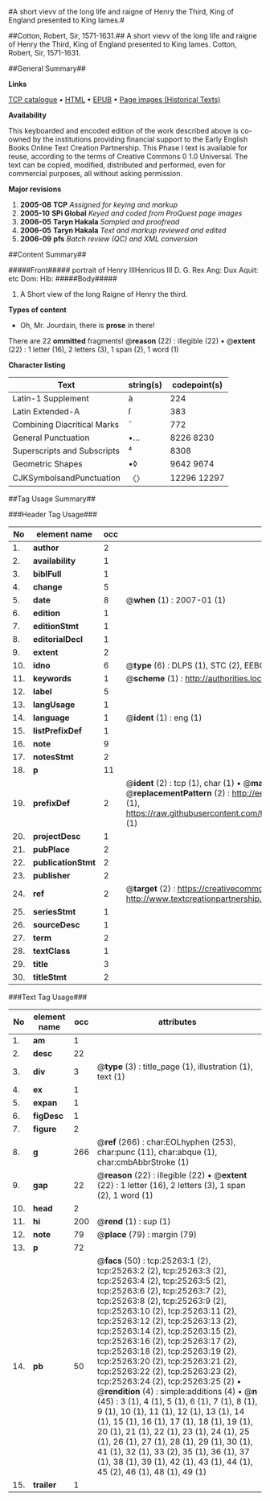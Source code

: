 #A short vievv of the long life and raigne of Henry the Third, King of England presented to King Iames.#

##Cotton, Robert, Sir, 1571-1631.##
A short vievv of the long life and raigne of Henry the Third, King of England presented to King Iames.
Cotton, Robert, Sir, 1571-1631.

##General Summary##

**Links**

[TCP catalogue](http://www.ota.ox.ac.uk/tcp/)  • 
[HTML](http://tei.it.ox.ac.uk/tcp/Texts-HTML/free/A19/A19438.html)  • 
[EPUB](http://tei.it.ox.ac.uk/tcp/Texts-EPUB/free/A19/A19438.epub) • 
[Page images (Historical Texts)](https://data.historicaltexts.jisc.ac.uk/view?pubId=eebo-22237382e&pageId=eebo-22237382e-25263-1)

**Availability**

This keyboarded and encoded edition of the
	       work described above is co-owned by the institutions
	       providing financial support to the Early English Books
	       Online Text Creation Partnership. This Phase I text is
	       available for reuse, according to the terms of Creative
	       Commons 0 1.0 Universal. The text can be copied,
	       modified, distributed and performed, even for
	       commercial purposes, all without asking permission.

**Major revisions**

1. __2005-08__ __TCP__ *Assigned for keying and markup*
1. __2005-10__ __SPi Global__ *Keyed and coded from ProQuest page images*
1. __2006-05__ __Taryn Hakala__ *Sampled and proofread*
1. __2006-05__ __Taryn Hakala__ *Text and markup reviewed and edited*
1. __2006-09__ __pfs__ *Batch review (QC) and XML conversion*

##Content Summary##

#####Front#####
portrait of Henry IIIHenricus III D. G. Rex Ang: Dux Aquit: etc Dom: Hib:
#####Body#####

1. A Short view of the long Raigne of Henry the third.

**Types of content**

  * Oh, Mr. Jourdain, there is **prose** in there!

There are 22 **ommitted** fragments! 
 @__reason__ (22) : illegible (22)  •  @__extent__ (22) : 1 letter (16), 2 letters (3), 1 span (2), 1 word (1)

**Character listing**


|Text|string(s)|codepoint(s)|
|---|---|---|
|Latin-1 Supplement|à|224|
|Latin Extended-A|ſ|383|
|Combining             Diacritical Marks|̄|772|
|General Punctuation|•…|8226 8230|
|Superscripts             and Subscripts|⁴|8308|
|Geometric Shapes|▪◊|9642 9674|
|CJKSymbolsandPunctuation|〈〉|12296 12297|

##Tag Usage Summary##

###Header Tag Usage###

|No|element name|occ|attributes|
|---|---|---|---|
|1.|__author__|2||
|2.|__availability__|1||
|3.|__biblFull__|1||
|4.|__change__|5||
|5.|__date__|8| @__when__ (1) : 2007-01 (1)|
|6.|__edition__|1||
|7.|__editionStmt__|1||
|8.|__editorialDecl__|1||
|9.|__extent__|2||
|10.|__idno__|6| @__type__ (6) : DLPS (1), STC (2), EEBO-CITATION (1), OCLC (1), VID (1)|
|11.|__keywords__|1| @__scheme__ (1) : http://authorities.loc.gov/ (1)|
|12.|__label__|5||
|13.|__langUsage__|1||
|14.|__language__|1| @__ident__ (1) : eng (1)|
|15.|__listPrefixDef__|1||
|16.|__note__|9||
|17.|__notesStmt__|2||
|18.|__p__|11||
|19.|__prefixDef__|2| @__ident__ (2) : tcp (1), char (1)  •  @__matchPattern__ (2) : ([0-9\-]+):([0-9IVX]+) (1), (.+) (1)  •  @__replacementPattern__ (2) : http://eebo.chadwyck.com/downloadtiff?vid=$1&page=$2 (1), https://raw.githubusercontent.com/textcreationpartnership/Texts/master/tcpchars.xml#$1 (1)|
|20.|__projectDesc__|1||
|21.|__pubPlace__|2||
|22.|__publicationStmt__|2||
|23.|__publisher__|2||
|24.|__ref__|2| @__target__ (2) : https://creativecommons.org/publicdomain/zero/1.0/ (1), http://www.textcreationpartnership.org/docs/. (1)|
|25.|__seriesStmt__|1||
|26.|__sourceDesc__|1||
|27.|__term__|2||
|28.|__textClass__|1||
|29.|__title__|3||
|30.|__titleStmt__|2||


###Text Tag Usage###

|No|element name|occ|attributes|
|---|---|---|---|
|1.|__am__|1||
|2.|__desc__|22||
|3.|__div__|3| @__type__ (3) : title_page (1), illustration (1), text (1)|
|4.|__ex__|1||
|5.|__expan__|1||
|6.|__figDesc__|1||
|7.|__figure__|2||
|8.|__g__|266| @__ref__ (266) : char:EOLhyphen (253), char:punc (11), char:abque (1), char:cmbAbbrStroke (1)|
|9.|__gap__|22| @__reason__ (22) : illegible (22)  •  @__extent__ (22) : 1 letter (16), 2 letters (3), 1 span (2), 1 word (1)|
|10.|__head__|2||
|11.|__hi__|200| @__rend__ (1) : sup (1)|
|12.|__note__|79| @__place__ (79) : margin (79)|
|13.|__p__|72||
|14.|__pb__|50| @__facs__ (50) : tcp:25263:1 (2), tcp:25263:2 (2), tcp:25263:3 (2), tcp:25263:4 (2), tcp:25263:5 (2), tcp:25263:6 (2), tcp:25263:7 (2), tcp:25263:8 (2), tcp:25263:9 (2), tcp:25263:10 (2), tcp:25263:11 (2), tcp:25263:12 (2), tcp:25263:13 (2), tcp:25263:14 (2), tcp:25263:15 (2), tcp:25263:16 (2), tcp:25263:17 (2), tcp:25263:18 (2), tcp:25263:19 (2), tcp:25263:20 (2), tcp:25263:21 (2), tcp:25263:22 (2), tcp:25263:23 (2), tcp:25263:24 (2), tcp:25263:25 (2)  •  @__rendition__ (4) : simple:additions (4)  •  @__n__ (45) : 3 (1), 4 (1), 5 (1), 6 (1), 7 (1), 8 (1), 9 (1), 10 (1), 11 (1), 12 (1), 13 (1), 14 (1), 15 (1), 16 (1), 17 (1), 18 (1), 19 (1), 20 (1), 21 (1), 22 (1), 23 (1), 24 (1), 25 (1), 26 (1), 27 (1), 28 (1), 29 (1), 30 (1), 41 (1), 32 (1), 33 (2), 35 (1), 36 (1), 37 (1), 38 (1), 39 (1), 42 (1), 43 (1), 44 (1), 45 (2), 46 (1), 48 (1), 49 (1)|
|15.|__trailer__|1||

